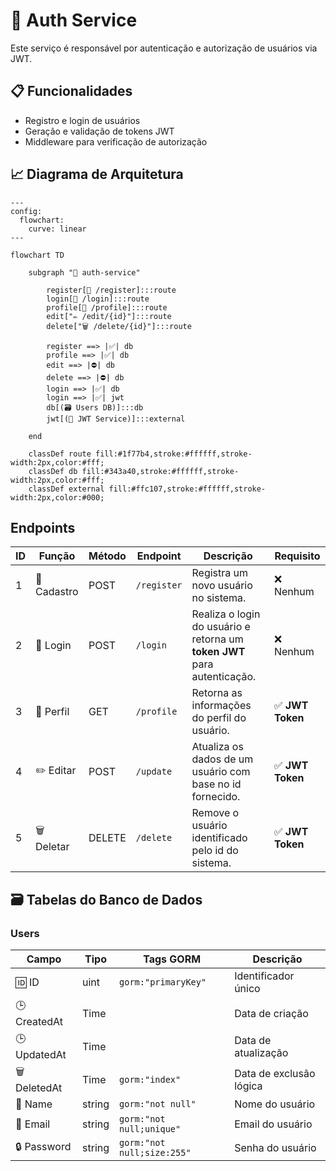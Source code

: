 # 🔐 Auth Service

Este serviço é responsável por autenticação e autorização de usuários via JWT.

## 📋 Funcionalidades

- Registro e login de usuários
- Geração e validação de tokens JWT
- Middleware para verificação de autorização

## 📈 Diagrama de Arquitetura

```mermaid
---
config:
  flowchart:
    curve: linear
---

flowchart TD

    subgraph "🔐 auth-service"

        register[📝 /register]:::route
        login[🔐 /login]:::route
        profile[👤 /profile]:::route
        edit["✏️ /edit/{id}"]:::route
        delete["🗑️ /delete/{id}"]:::route

        register ==> |✅| db
        profile ==> |✅| db
        edit ==> |⛔| db
        delete ==> |⛔| db
        login ==> |✅| db
        login ==> |✅| jwt
        db[(🗃️ Users DB)]:::db
        jwt[(🔑 JWT Service)]:::external

    end

    classDef route fill:#1f77b4,stroke:#ffffff,stroke-width:2px,color:#fff;
    classDef db fill:#343a40,stroke:#ffffff,stroke-width:2px,color:#fff;
    classDef external fill:#ffc107,stroke:#ffffff,stroke-width:2px,color:#000;

```

## Endpoints

| ID | Função       | Método  | Endpoint         | Descrição                                                                 | Requisito       |
|----|--------------|---------|------------------|---------------------------------------------------------------------------|-----------------|
| 1  | 📝 Cadastro  | POST    | `/register`      | Registra um novo usuário no sistema.                                      | ❌ Nenhum       |
| 2  | 🔐 Login     | POST    | `/login`         | Realiza o login do usuário e retorna um **token JWT** para autenticação.  | ❌ Nenhum       |
| 3  | 👤 Perfil    | GET     | `/profile`       | Retorna as informações do perfil do usuário.                              | ✅ **JWT Token** |
| 4  | ✏️ Editar    | POST    | `/update`     | Atualiza os dados de um usuário com base no id fornecido.                 | ✅ **JWT Token** |
| 5  | 🗑️ Deletar   | DELETE  | `/delete`   | Remove o usuário identificado pelo id do sistema.                         | ✅ **JWT Token** |


## 🗃️ Tabelas do Banco de Dados

### Users

| Campo       | Tipo   | Tags GORM                          | Descrição                     |
|-------------|--------|------------------------------------|-------------------------------|
| 🆔 ID       | uint   | `gorm:"primaryKey"`               | Identificador único           |
| 🕒 CreatedAt| Time   |                                    | Data de criação               |
| 🕒 UpdatedAt| Time   |                                    | Data de atualização           |
| 🗑️ DeletedAt| Time   | `gorm:"index"`                    | Data de exclusão lógica       |
| 📝 Name     | string | `gorm:"not null"`                 | Nome do usuário               |
| 📧 Email    | string | `gorm:"not null;unique"`          | Email do usuário              |
| 🔒 Password | string | `gorm:"not null;size:255"`        | Senha do usuário              |